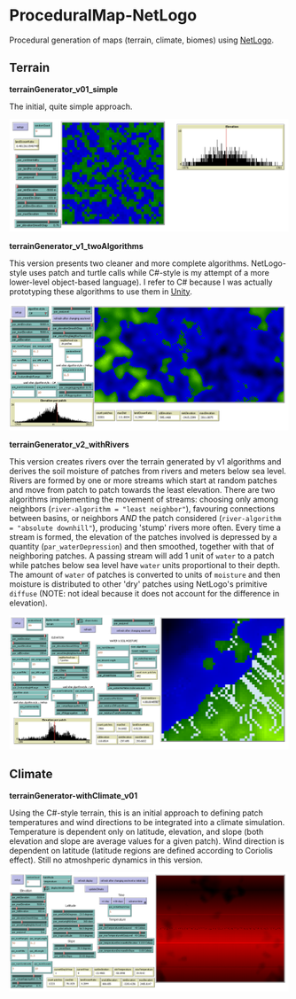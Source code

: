 # ProceduralMap-NetLogo
Procedural generation of maps (terrain, climate, biomes) using [NetLogo](https://ccl.northwestern.edu/netlogo/).
<PENDING TO DEVELOP INFO>

## Terrain

**terrainGenerator_v01_simple** 

The initial, quite simple approach.

![terrain01](screenshots/terrainGenerator_v01_simple_interface.png?raw=true "terrain v0")

**terrainGenerator_v1_twoAlgorithms**

This version presents two cleaner and more complete algorithms. NetLogo-style uses patch and turtle calls while C#-style is my attempt of a more lower-level object-based language). I refer to C# because I was actually prototyping these algorithms to use them in [Unity](https://unity3d.com).

![terrain02](screenshots/terrainGenerator_v1_twoAlgorithms_interface.png?raw=true "terrain v1")

**terrainGenerator_v2_withRivers**

This version creates rivers over the terrain generated by v1 algorithms and derives the soil moisture of patches from rivers and meters below sea level. Rivers are formed by one or more streams which start at random patches and move from patch to patch towards the least elevation. There are two algorithms implementing the movement of streams: choosing only among neighbors (`river-algorithm = "least neighbor"`), favouring connections between basins, or neighbors *AND* the patch considered (`river-algorithm = "absolute downhill"`), producing 'stump' rivers more often. Every time a stream is formed, the elevation of the patches involved is depressed by a quantity (`par_waterDepression`) and then smoothed, together with that of neighboring patches. A passing stream will add 1 unit of `water` to a patch while patches below sea level have `water` units proportional to their depth. The amount of `water` of patches is converted to units of `moisture` and then moisture is distributed to other 'dry' patches using NetLogo's primitive `diffuse` (NOTE: not ideal because it does not account for the difference in elevation). 

![terrain02](screenshots/terrainGenerator_v2_withRivers_interface.png?raw=true "terrain v2")

## Climate
**terrainGenerator-withClimate_v01**

Using the C#-style terrain, this is an initial approach to defining patch temperatures and wind directions to be integrated into a climate simulation. Temperature is dependent only on latitude, elevation, and slope (both elevation and slope are average values for a given patch). Wind direction is dependent on latitude (latitude regions are defined according to Coriolis effect). Still no atmoshperic dynamics in this version.

![climate01](screenshots/terrainGenerator-withClimate_v01_interface.png?raw=true "climate v0")
